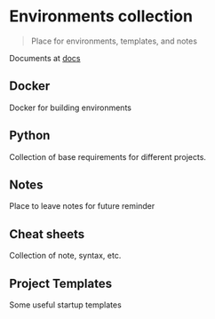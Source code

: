 # Environments collection

> Place for environments, templates, and notes

Documents at [docs](https://mutsuki333.github.io/Environments/#/)

## Docker

Docker for building environments

## Python

Collection of base requirements for different projects.

## Notes

Place to leave notes for future reminder

## Cheat sheets

Collection of note, syntax, etc.

## Project Templates

Some useful startup templates

